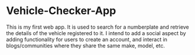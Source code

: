 # Vehicle-Checker-App
This is my first web app. It is used to search for a numberplate and retrieve the details of the vehicle registered to it. 
I intend to add a social aspect by adding functionality for users to create an account, and interact in blogs/communities where they share the same make, model, etc.
